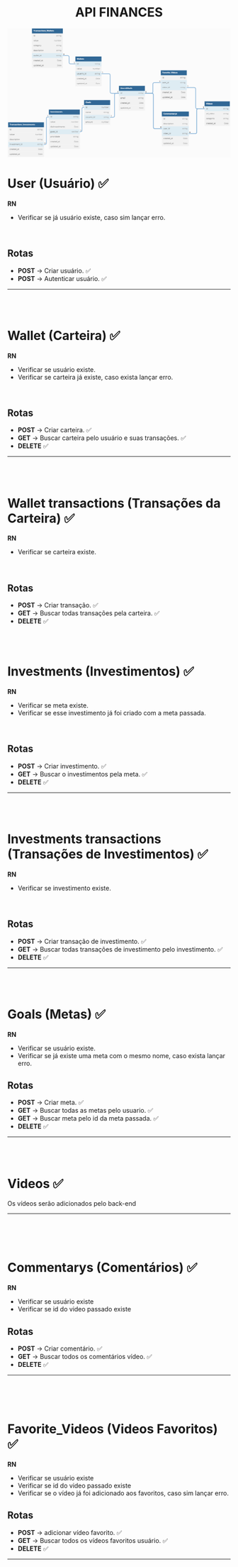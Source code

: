 <h1 align="center">API FINANCES</h1>

<img src="diagramaAPIFinances.png">

# User (Usuário) ✅

**RN**
- Verificar se já usuário existe, caso sim lançar erro.

<br/>

## Rotas
- **POST** -> Criar usuário. ✅ 
- **POST** -> Autenticar usuário. ✅

<hr/>

<br/>
<br/>

# Wallet (Carteira) ✅

**RN**
- Verificar se usuário existe.
- Verificar se carteira já existe, caso exista lançar erro.

<br/>

## Rotas
- **POST** -> Criar carteira. ✅
- **GET** -> Buscar carteira pelo usuário e suas transações. ✅
- **DELETE** ✅

<hr/>

<br/>
<br/>

# Wallet transactions (Transações da Carteira) ✅

**RN**
- Verificar se carteira existe.


<br/>

## Rotas
- **POST** -> Criar transação. ✅
- **GET** -> Buscar todas transações pela carteira. ✅
- **DELETE** ✅

<br/>
<br/>

# Investments (Investimentos) ✅

**RN**
- Verificar se meta existe.
- Verificar se esse investimento já foi criado com a meta passada.


<br/>

## Rotas
- **POST** -> Criar investimento. ✅
- **GET** -> Buscar o investimentos pela meta. ✅
- **DELETE** ✅

<hr/>

<br/>
<br/>

# Investments transactions (Transações de Investimentos) ✅

**RN**
- Verificar se investimento existe.

<br/>

## Rotas
- **POST** -> Criar transação de investimento. ✅
- **GET** -> Buscar todas transações de investimento pelo investimento. ✅
- **DELETE** ✅

<hr/>

<br/>
<br/>

# Goals (Metas) ✅
 
**RN**
- Verificar se usuário existe.
- Verificar se já existe uma meta com o mesmo nome, caso exista lançar erro.

## Rotas
- **POST** -> Criar meta. ✅
- **GET** -> Buscar todas as metas pelo usuario. ✅
- **GET** -> Buscar meta pelo id da meta passada. ✅
- **DELETE** ✅
 
<hr/>

<br/>
<br/>

# Videos ✅

Os vídeos serão adicionados pelo back-end

<hr/>

<br/>
<br/>
<br/>

# Commentarys (Comentários) ✅

**RN**
- Verificar se usuário existe
- Verificar se id do video passado existe

## Rotas
- **POST** -> Criar comentário. ✅
- **GET** -> Buscar todos os comentários vídeo. ✅
- **DELETE** ✅

<hr/>

<br/>
<br/>
<br/>

# Favorite_Videos (Videos Favoritos) ✅

**RN**
- Verificar se usuário existe
- Verificar se id do video passado existe
- Verificar se o vídeo já foi adicionado aos favoritos, caso sim lançar erro.

## Rotas
- **POST** -> adicionar vídeo favorito. ✅
- **GET** -> Buscar todos os vídeos favoritos usuário. ✅
- **DELETE** ✅

<hr/>
 



